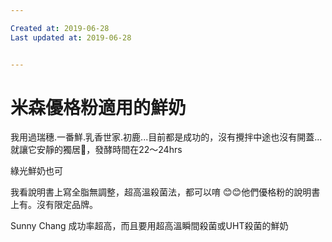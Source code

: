 ```yaml
---

Created at: 2019-06-28
Last updated at: 2019-06-28


---
```


# 米森優格粉適用的鮮奶


我用過瑞穗.一番鮮.乳香世家.初鹿...目前都是成功的，沒有攪拌中途也沒有開蓋...就讓它安靜的獨居🤣，發酵時間在22～24hrs

綠光鮮奶也可

我看說明書上寫全脂無調整，超高溫殺菌法，都可以唷 😊😊他們優格粉的說明書上有。沒有限定品牌。

Sunny Chang 成功率超高，而且要用超高溫瞬間殺菌或UHT殺菌的鮮奶

